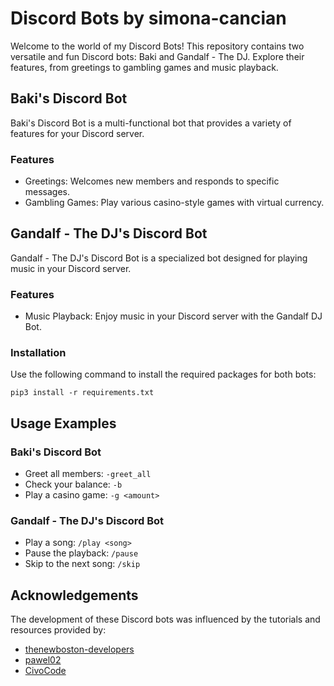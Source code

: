 # Discord Bots by simona-cancian

Welcome to the world of my Discord Bots! This repository contains two versatile and fun Discord bots: Baki and Gandalf - The DJ. Explore their features, from greetings to gambling games and music playback.

## Baki's Discord Bot

Baki's Discord Bot is a multi-functional bot that provides a variety of features for your Discord server.

### Features

- Greetings: Welcomes new members and responds to specific messages.
- Gambling Games: Play various casino-style games with virtual currency.

## Gandalf - The DJ's Discord Bot

Gandalf - The DJ's Discord Bot is a specialized bot designed for playing music in your Discord server.

### Features

- Music Playback: Enjoy music in your Discord server with the Gandalf DJ Bot.

### Installation

Use the following command to install the required packages for both bots:

```commandline
pip3 install -r requirements.txt
```
## Usage Examples

### Baki's Discord Bot

- Greet all members: `-greet_all`
- Check your balance: `-b`
- Play a casino game: `-g <amount>`

### Gandalf - The DJ's Discord Bot

- Play a song: `/play <song>`
- Pause the playback: `/pause`
- Skip to the next song: `/skip`


## Acknowledgements

The development of these Discord bots was influenced by the tutorials and resources provided by:
- [thenewboston-developers](https://github.com/thenewboston-developers) 
- [pawel02](https://github.com/pawel02)
- [CivoCode](https://www.youtube.com/@CivoCode)

 
 
